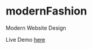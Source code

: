 # modernFashion
Modern Website Design

Live Demo <a href="https://valfragier16.github.io/modernFashion/">here</a>
